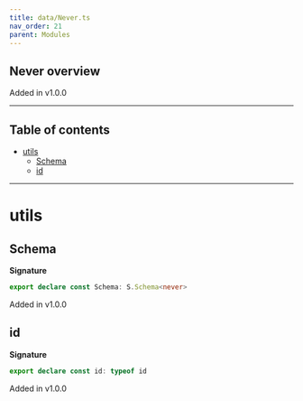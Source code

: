 ```yaml
---
title: data/Never.ts
nav_order: 21
parent: Modules
---
```


## Never overview

Added in v1.0.0

---

<h2 class="text-delta">Table of contents</h2>

- [utils](#utils)
  - [Schema](#schema)
  - [id](#id)

---

# utils

## Schema

**Signature**

```ts
export declare const Schema: S.Schema<never>
```

Added in v1.0.0

## id

**Signature**

```ts
export declare const id: typeof id
```

Added in v1.0.0
